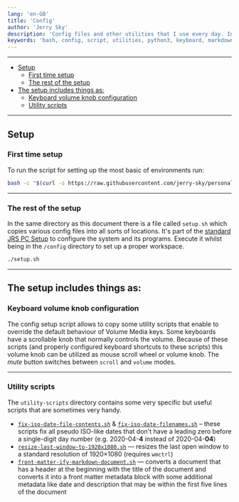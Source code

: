 ```yaml
---
lang: 'en-GB'
title: 'Config'
author: 'Jerry Sky'
description: 'Config files and other utilities that I use every day. Installed automatically using the setup script.'
keywords: 'bash, config, script, utilities, python3, keyboard, markdown, bash aliases'
---
```


---

- [Setup](#setup)
    - [First time setup](#first-time-setup)
    - [The rest of the setup](#the-rest-of-the-setup)
- [The setup includes things as:](#the-setup-includes-things-as)
    - [Keyboard volume knob configuration](#keyboard-volume-knob-configuration)
    - [Utility scripts](#utility-scripts)

---

## Setup

### First time setup

To run the script for setting up the most basic of environments run:

```bash
bash -c "$(curl -s https://raw.githubusercontent.com/jerry-sky/personal-notebook/master/config/first-time-setup.sh)"
```

---

### The rest of the setup

In the same directory as this document there is a file called `setup.sh` which copies various config files into all sorts of locations.
It's part of the [standard JRS PC Setup](../main/pc-setup.md) to configure the system and its programs.
Execute it whilst being in the `/config` directory to set up a proper workspace.

```bash
./setup.sh
```

---

## The setup includes things as:

### Keyboard volume knob configuration

The config setup script allows to copy some utility scripts that enable to override the default behaviour of Volume Media keys. Some keyboards have a scrollable knob that normally controls the volume. Because of these scripts (and properly configured keyboard shortcuts to these scripts) this volume knob can be utilized as mouse scroll wheel or volume knob. The *mute* button switches between `scroll` and `volume` modes.

---

### Utility scripts

The `utility-scripts` directory contains some very specific but useful scripts that are sometimes very handy.

- [`fix-iso-date-file-contents.sh`](utility-scripts/fix-iso-date-file-contents.sh) & [`fix-iso-date-filenames.sh`](utility-scripts/fix-iso-date-filenames.sh) – these scripts fix all pseudo ISO-like dates that don't have a leading zero before a single-digit day number (e.g. 2020-04-**4** instead of 2020-04-**04**)
- [`resize-last-window-to-1920x1080.sh`](utility-scripts/resize-last-window-to-1920x1080.sh) — resizes the last open window to a standard resolution of 1920×1080 (requires `wmctrl`)
- [`front-matter-ify-markdown-document.sh`](utility-scripts/front-matter-ify-markdown-document.sh) — converts a document that has a header at the beginning with the title of the document and converts it into a front matter metadata block with some additional metadata like date and description that may be within the first five lines of the document
